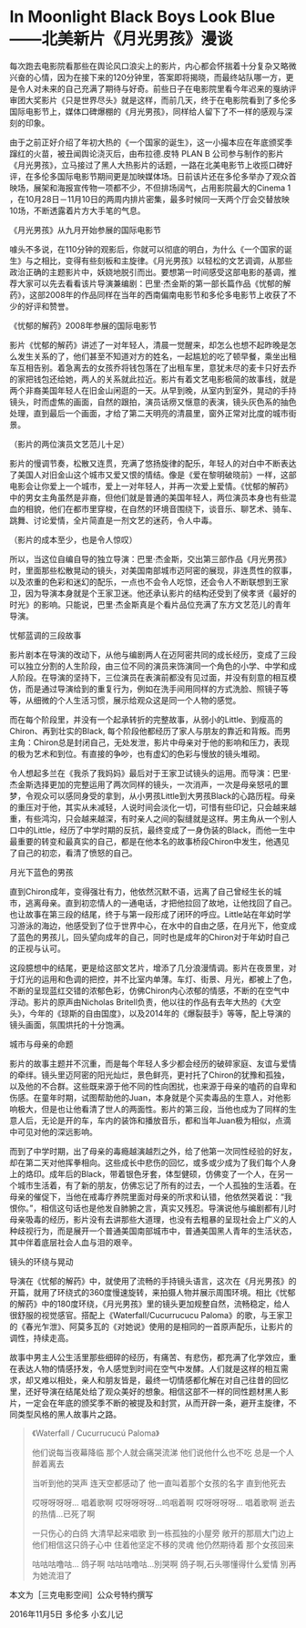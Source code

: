 # In Moonlight Black Boys Look Blue——北美新片《月光男孩》漫谈

每次跑去电影院看那些在舆论风口浪尖上的影片，内心都会怀揣着十分复杂又略微兴奋的心情，因为在接下来的120分钟里，答案即将揭晓，而最终站队哪一方，更是令人对未来的自己充满了期待与好奇。前些日子在电影院里看今年迟来的戛纳评审团大奖影片《只是世界尽头》就是这样，而前几天，终于在电影院看到了多伦多国际电影节上，媒体口碑爆棚的《月光男孩》，同样给人留下了不一样的感观与深刻的印象。

由于之前正好介绍了年初大热的《一个国家的诞生》，这一小撮本应在年底颁奖季蹿红的火苗，被丑闻舆论浇灭后，由布拉德.皮特 PLAN B 公司参与制作的影片《月光男孩》，立马接过了黑人大热影片的话题，一路在北美电影节上收揽口碑好评，在多伦多国际电影节期间更是加映媒体场。日前该片还在多伦多举办了观众首映场，展架和海报宣传物一项都不少，不但排场阔气，占用影院最大的Cinema 1 ，在10月28日－11月10日的两周内排片密集，最多时候同一天两个厅会交替放映10场，不断透露着片方大手笔的气息。

《月光男孩》从九月开始参展的国际电影节

噱头不多说，在110分钟的观影后，你就可以彻底的明白，为什么《一个国家的诞生》与之相比，变得有些刻板和主旋律。《月光男孩》以轻松的文艺调调，从那些政治正确的主题影片中，妖娆地脱引而出。要想第一时间感受这部电影的基调，推荐大家可以先去看看该片导演兼编剧：巴里·杰金斯的第一部长篇作品《忧郁的解药》，这部2008年的作品同样在当年的西南偏南电影节和多伦多电影节上收获了不少的好评和赞誉。

《忧郁的解药》2008年参展的国际电影节

影片《忧郁的解药》讲述了一对年轻人，清晨一觉醒来，却怎么也想不起昨晚是怎么发生关系的了，他们甚至不知道对方的姓名，一起尴尬的吃了顿早餐，乘坐出租车互相告别。着急离去的女孩乔将钱包落在了出租车里，意犹未尽的麦卡只好去乔的家把钱包还给她，两人的关系就此拉近。影片有着文艺电影极简的故事线，就是两个非裔美国年轻人在旧金山闲逛的一天。从早到晚，从室内到室外，晃动的手持镜头，时而虚焦的画面，自然的跟拍，演员话痨又惬意的表演，镜头灰色系的抽色处理，直到最后一个画面，才给了第二天明亮的清晨里，窗外正常对比度的城市街景。

（影片的两位演员文艺范儿十足）

影片的慢调节奏，松散又连贯，充满了悠扬旋律的配乐，年轻人的对白中不断表达了美国人对旧金山这个城市又爱又恨的情结。像是《爱在黎明破晓前》一样，这部电影会让你爱上一个城市，爱上一对年轻人，并再一次爱上爱情。《忧郁的解药》中的男女主角虽然是非裔，但他们就是普通的美国年轻人，两位演员本身也有些混血的相貌，他们在都市里穿梭，在自然的环境音围绕下，谈音乐、聊艺术、骑车、跳舞、讨论爱情，全片简直是一剂文艺的迷药，令人中毒。

（影片的成本至少，也是令人惊叹）

所以，当这位自编自导的独立导演：巴里·杰金斯，交出第三部作品《月光男孩》时，里面那些松散晃动的镜头，对美国南部城市迈阿密的展现，非连贯性的叙事，以及浓重的色彩和迷幻的配乐，一点也不会令人吃惊，还会令人不断联想到王家卫，因为导演本身就是个王家卫迷。他还承认影片的结构还受到了侯孝贤《最好的时光》的影响。只能说，巴里·杰金斯真是个看片品位充满了东方文艺范儿的青年导演。

忧郁蓝调的三段故事

影片剧本在导演的改动下，从他与编剧两人在迈阿密共同的成长经历，变成了三段可以独立分割的人生阶段，由三位不同的演员来饰演同一个角色的小学、中学和成人阶段。在导演的坚持下，三位演员在表演前都没有见过面，并没有刻意的相互模仿，而是通过导演给到的重复行为，例如在洗手间用同样的方式洗脸、照镜子等等，从细微的个人生活习惯，展示给观众这是同一个人物的感觉。

而在每个阶段里，并没有一个起承转折的完整故事，从弱小的Little、到瘦高的Chiron、再到壮实的Black, 每个阶段他都经历了家人与朋友的靠近和背叛。而男主角：Chiron总是封闭自己，无处发泄，影片中母亲对于他的影响和压力，表现的极为艺术和到位。有直接的争吵，也有虚幻的色彩与慢放的镜头堆砌。

令人想起多兰在《我杀了我妈妈》最后对于王家卫试镜头的运用。而导演：巴里·杰金斯选择更加的完整运用了两次同样的镜头，一次消声，一次是母亲怒吼的噩梦，令观众可以感同身受的拿到，从小男孩Little到大男孩Black的心路历程。母亲的重压对于他，其实从未减轻，人说时间会淡化一切，可惜有些印记，只会越来越重，有些鸿沟，只会越来越深，有时亲人之间的裂缝就是这样。男主角从一个别人口中的Little，经历了中学时期的反抗，最终变成了一身伪装的Black，而他一生中最重要的转变和最真实的自己，都是在他本名的故事桥段Chiron中发生，他遇见了自己的初恋，看清了愤怒的自己。

月光下蓝色的男孩

直到Chiron成年，变得强壮有力，他依然沉默不语，远离了自己曾经生长的城市，逃离母亲。直到初恋情人的一通电话，才把他拉回了故地，让他找回了自己。也让故事在第三段的结尾，终于与第一段形成了闭环的呼应。Little站在年幼时学习游泳的海边，他感受到了位于世界中心，在水中的自由之感，在月光下，他变成了蓝色的男孩儿，回头望向成年的自己，同时也是成年的Chiron对于年幼时自己的正视与认可。

这段臆想中的结尾，更是给这部文艺片，增添了几分浪漫情调。影片在夜景里，对于灯光的运用和色调的把控，并不比室内单薄。车灯、街景、月光，都被上了色，不断的呈现蓝红交错的浓郁色彩，仿佛Chiron内心浓郁的情感，不断的在空气中浮动。影片的原声由Nicholas Britell负责，他以往的作品有去年大热的《大空头》，今年的《琼斯的自由国度》，以及2014年的《爆裂鼓手》等等，配上导演的镜头画面，氛围烘托的十分饱满。

城市与母亲的命题

影片的故事主题并不沉重，而是每个年轻人多少都会经历的破碎家庭、友谊与爱情的牵绊。镜头里迈阿密的阳光灿烂，景色鲜亮，更衬托了Chiron的犹豫和孤独，以及他的不合群。这些既来源于他不同的性向困扰，也来源于母亲的嗑药的自卑和伤感。在童年时期，试图帮助他的Juan，本身就是个买卖毒品的生意人，对他影响极大，但是也让他看清了世人的两面性。影片的第三段，当他也成为了同样的生意人后，无论是开的车，车内的装饰和播放音乐，都和当年Juan极为相似，点滴中可见对他的深远影响。

而到了中学时期，出了母亲的毒瘾越演越烈之外，给了他第一次同性经验的好友，却在第二天对他挥拳相向。这些成长中悲伤的回忆，或多或少成为了我们每个人身上的烙印。成年后的Black，带着银色牙套，体型健硕，仿佛变了一个人，在另一个城市生活着，有了新的朋友，仿佛忘记了所有的过去，一个人孤独的生活着。在母亲的催促下，当他在戒毒疗养院里面对母亲的所求和认错，他依然哭着说：“我恨你。”，相信这句话也是他发自肺腑之言，真实又残忍。导演说他与编剧都有儿时母亲吸毒的经历，影片没有去讲那些大道理，也没有去粗暴的呈现社会上广义的人种歧视行为，而是展开一个普通美国南部城市中，普通美国黑人青年的生活状态，其中伴着底层社会人血与泪的艰辛。

镜头的环绕与晃动

导演在《忧郁的解药》中，就使用了流畅的手持镜头语言，这次在《月光男孩》的开篇，就用了环绕式的360度慢速旋转，来拍摄人物并展示周围环境。相比《忧郁的解药》中的180度环绕，《月光男孩》里的镜头更加规整自然，流畅稳定，给人很舒服的视觉感官。搭配上《Waterfall/Cucurrucucu Paloma》的歌，与王家卫的《春光乍泄》、阿莫多瓦的《对她说》使用的是相同的一首原声配乐，让影片的调性，持续走高。

故事中男主人公生活里那些细碎的经历，有痛苦、有悲伤，都充满了化学效应，重在表达人物的情感抒发，令人感觉到时间在空气中发酵。人们就是这样的相互需求，却又难以相处，亲人和朋友皆是，最终一切情感都化解在对自己往昔的回忆里，还好导演在结尾处给了观众美好的想象。相信这部不一样的同性题材黑人影片，一定会在年底的颁奖季不断的被提及和封赏，从而开辟一条，避开主旋律，不同类型风格的黑人故事片之路。

> 《Waterfall / Cucurrucucú Paloma》
>
> 他们说每当夜幕降临
> 那个人就会痛哭流涕
> 他们说他什么也不吃
> 总是一个人醉着离去
>
> 当听到他的哭声
> 连天空都感动了
> 他一直叫着那个女孩的名字
> 直到他死去
>
> 哎呀呀呀呀... 唱着歌啊
> 哎呀呀呀呀...呜咽着啊
> 哎呀呀呀呀... 唱着歌啊
> 逝去的热情...已死了啊
>
> 一只伤心的白鸽
> 大清早起来唱歌
> 到一栋孤独的小屋旁
> 敞开的那扇大门边上
> 他们相信这只鸽子心中
> 住着他坚定不移的灵魂
> 他仍然期待着
> 那个女孩回来
>
> 咕咕咕噜咕… 鸽子啊
> 咕咕咕噜咕…別哭啊
> 鸽子啊,石头哪懂得什么爱情
> 別再为她流泪了

本文为［三克电影空间］公众号特约撰写

2016年11月5日
多伦多 小玄儿记
